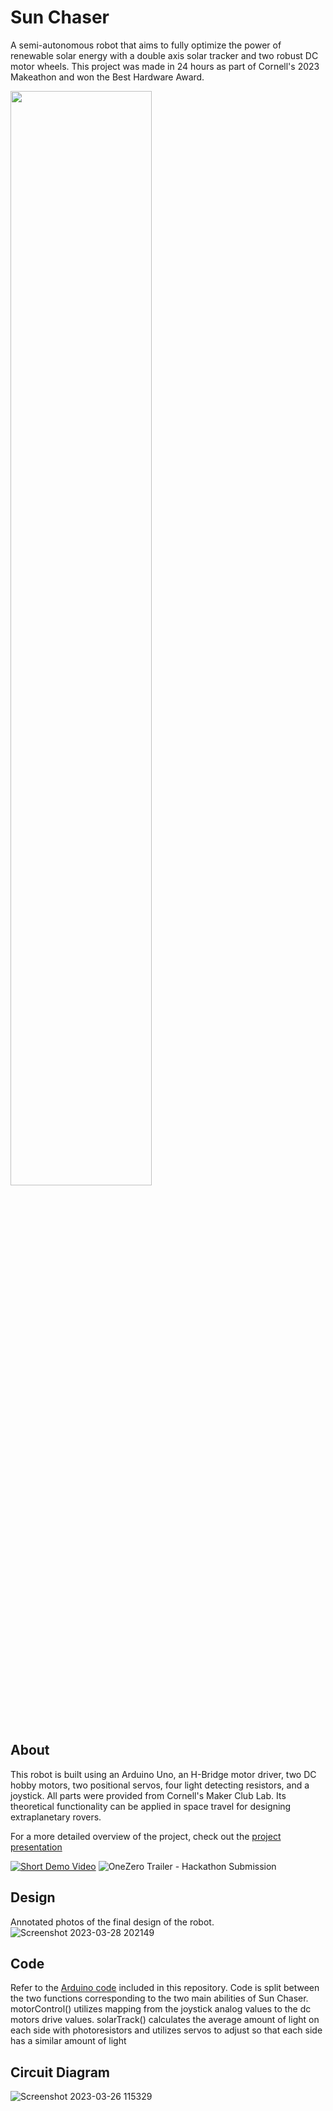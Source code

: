 # Sun Chaser
A semi-autonomous robot that aims to fully optimize the power of renewable solar energy with a double axis solar tracker and two robust DC motor wheels. This project was made in 24 hours as part of Cornell's 2023 Makeathon and won the Best Hardware Award.

<img src=https://user-images.githubusercontent.com/41922343/227791455-e153e543-f78e-4998-8be7-5f0e63a6b044.jpg width=67% height=67%>

## About 
This robot is built using an Arduino Uno, an H-Bridge motor driver, two DC hobby motors, two positional servos, four light detecting resistors, and a joystick. All parts were provided from Cornell's Maker Club Lab. Its theoretical functionality can be applied in space travel for designing extraplanetary rovers. 

For a more detailed overview of the project, check out the [project presentation](https://github.com/lerrylei/sunChaser/files/11095372/Project.Sun.Chaser.pdf)


[![Short Demo Video](https://user-images.githubusercontent.com/41922343/228394081-40f556b8-373a-493e-9413-f3f3e9debd68.png)](https://youtu.be/q-6LHwicius "Sun Chaser Mini Demo - Click to Watch!")
![OneZero Trailer - Hackathon Submission](https://user-images.githubusercontent.com/41922343/228394420-56f4c4ee-0f41-4389-8619-94380013f57e.png "Sun Chaser Trailer")

## Design
Annotated photos of the final design of the robot. 
![Screenshot 2023-03-28 202149](https://user-images.githubusercontent.com/41922343/228395380-cb654a45-f27f-42d8-867e-8cb29363f39f.png)

## Code
Refer to the [Arduino code]() included in this repository. Code is split between the two functions corresponding to the two main abilities of Sun Chaser. motorControl() utilizes mapping from the joystick analog values to the dc motors drive values. solarTrack() calculates the average amount of light on each side with photoresistors and utilizes servos to adjust so that each side has a similar amount of light 

## Circuit Diagram
![Screenshot 2023-03-26 115329](https://user-images.githubusercontent.com/41922343/228395434-bcabefa7-7236-4e49-a32e-33e98bd0d3bb.png)
